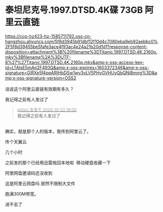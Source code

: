 # 泰坦尼克号.1997.DTSD.4K碟 73GB 阿里云直链


https://ccp-hz423-hz-1585711792.oss-cn-hangzhou.aliyuncs.com/5f8d3945b91dbf12f10d4c7080eba9eb92aebbc0%2F5f8d39455be5fafe3ace4f93ac4e24a21b20d1d1?response-content-disposition=attachment%3B%20filename%3DTitanic.1997.DTSD.4K.2160p.mkv%3Bfilename%2A%3DUTF-8%27%27Titanic.1997.DTSD.4K.2160p.mkv&amp;x-oss-access-key-id=LTAIsE5mAn2F493Q&amp;x-oss-expires=1603372346&amp;x-oss-signature=GlRXe5f4ppARIHbDSw1wv3vLV5PHyGVHUyQbQNiBmng%3D&amp;x-oss-signature-version=OSS2<br />
<br />
话说这个阿里云直链有效期有多久？

我记得之前有人发过了

<div class="quote"><blockquote><font size="2"><a href="https://www.hostloc.com/forum.php?mod=redirect&amp;goto=findpost&amp;pid=9337133&amp;ptid=757262" target="_blank"><font color="#999999">minsc 发表于 2020-10-22 18:00</font></a></font><br />
我记得之前有人发过了</blockquote></div><br />
确实，就是那个人的版本，我传到阿里云了。

传个天翼云

几个小时

之前发的那个已经用迅雷拖回本地啦&nbsp;&nbsp;移动硬盘收藏一下<br />


阿里网盘邀请码还没收到

这是阿里云网盘吗 居然不限制大文件<img id="aimg_nNXYW" onclick="zoom(this, this.src, 0, 0, 0)" class="zoom" src="https://cdn.jsdelivr.net/gh/hishis/forum-master/public/images/patch.gif" onmouseover="img_onmouseoverfunc(this)" onload="thumbImg(this)" border="0" alt="" />

跑满300M带宽。

进不去了<img id="aimg_WSE99" onclick="zoom(this, this.src, 0, 0, 0)" class="zoom" src="https://cdn.jsdelivr.net/gh/hishis/forum-master/public/images/patch.gif" onmouseover="img_onmouseoverfunc(this)" onload="thumbImg(this)" border="0" alt="" />
